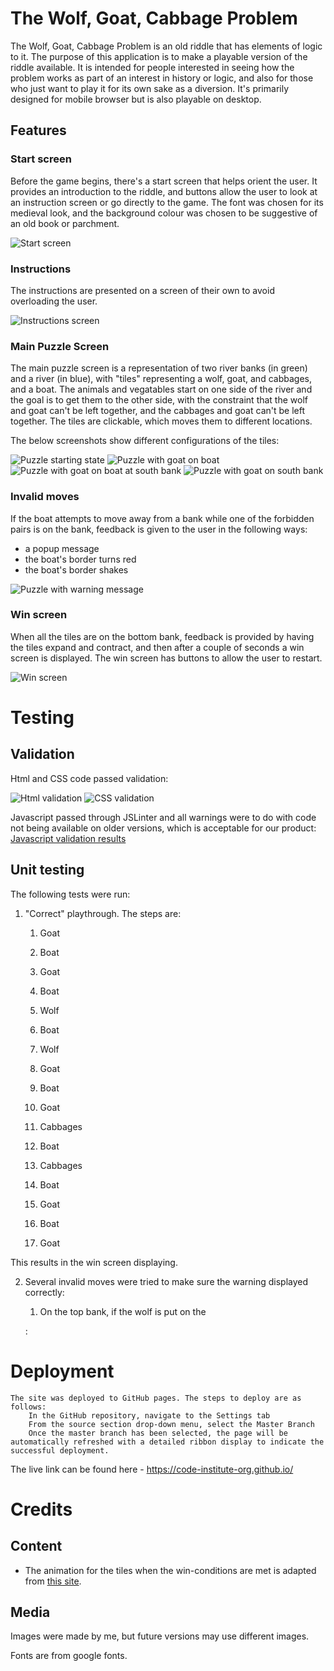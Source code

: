 # The Wolf, Goat, Cabbage Problem
The Wolf, Goat, Cabbage Problem is an old riddle that has elements of logic to it. The purpose of this application is to make a playable version of the riddle available. It is intended for people interested in seeing how the problem works as part of an interest in history or logic, and also for those who just want to play it for its own sake as a diversion. It's primarily designed for mobile browser but is also playable on desktop.

## Features

### Start screen

Before the game begins, there's a start screen that helps orient the user. It provides an introduction to the riddle, and buttons allow the user to look at an instruction screen or go directly to the game. The font was chosen for its medieval look, and the background colour was chosen to be suggestive of an old book or parchment.

![Start screen](images/start-screen.png)

### Instructions

The instructions are presented on a screen of their own to avoid overloading the user.

![Instructions screen](images/instructions-screen.png)

### Main Puzzle Screen

The main puzzle screen is a representation of two river banks (in green) and a river (in blue), with "tiles" representing a wolf, goat, and cabbages, and a boat. The animals and vegatables start on one side of the river and the goal is to get them to the other side, with the constraint that the wolf and goat can't be left together, and the cabbages and goat can't be left together. The tiles are clickable, which moves them to different locations.

The below screenshots show different configurations of the tiles:


![Puzzle starting state](images/puzzle-screen.png)
![Puzzle with goat on boat ](images/puzzle-screen-2.png)
![Puzzle with goat on boat at south bank](images/puzzle-screen-3.png)
![Puzzle with goat on south bank](images/puzzle-screen-4.png)

### Invalid moves

If the boat attempts to move away from a bank while one of the forbidden pairs is on the bank, feedback is given to the user in the following ways:
* a popup message
* the boat's border turns red
* the boat's border shakes

![Puzzle with warning message](images/warning-screen.png)

### Win screen

When all the tiles are on the bottom bank, feedback is provided by having the tiles expand and contract, and then after a couple of seconds a win screen is displayed. The win screen has buttons to allow the user to restart.

![Win screen](images/win-screen.png)

# Testing

## Validation
Html and CSS code passed validation:

![Html validation](images/html-validated.png)
![CSS validation](images/css-validated.png)

Javascript passed through JSLinter and all warnings were to do with code not being available on older versions, which is acceptable for our product: [Javascript validation results](jshint-results.md)

## Unit testing

The following tests were run:
1) "Correct" playthrough. The steps are:
    1) Goat
    2) Boat
    3) Goat
    4) Boat 
    
    5) Wolf
    6) Boat
    7) Wolf
    
    8) Goat
    9) Boat
    10) Goat

    11) Cabbages
    12) Boat
    13) Cabbages

    14) Boat
    15) Goat
    16) Boat
    17) Goat

This results in the win screen displaying.

2) Several invalid moves were tried to make sure the warning displayed correctly:
    1. On the top bank, if the wolf is put on the 
    
    
    :
        


# Deployment
    The site was deployed to GitHub pages. The steps to deploy are as follows:
        In the GitHub repository, navigate to the Settings tab
        From the source section drop-down menu, select the Master Branch
        Once the master branch has been selected, the page will be automatically refreshed with a detailed ribbon display to indicate the successful deployment.

The live link can be found here - https://code-institute-org.github.io/

# Credits

## Content


* The animation for the tiles when the win-conditions are met is adapted from [this site](https://animania.info/css/grow-shrink).

## Media

Images were made by me, but future versions may use different images.

Fonts are from google fonts.